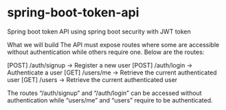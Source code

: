 # spring-boot-token-api
Spring boot token API using spring boot security with JWT token 

What we will build
The API must expose routes where some are accessible without authentication while others require one. Below are the routes:

[POST] /auth/signup → Register a new user
[POST] /auth/login → Authenticate a user
[GET] /users/me → Retrieve the current authenticated user
[GET] /users → Retrieve the current authenticated user

The routes “/auth/signup” and “/auth/login” can be accessed without authentication while “users/me” and “users” require to be authenticated.
